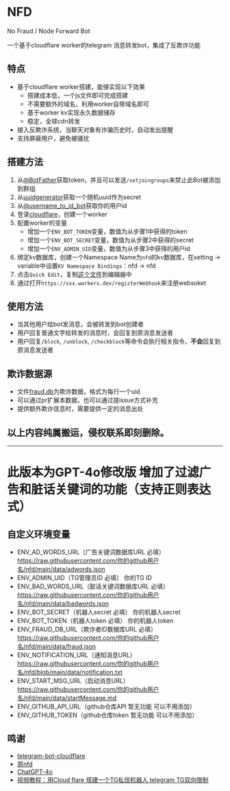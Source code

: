 # NFD
No Fraud / Node Forward Bot

一个基于cloudflare worker的telegram 消息转发bot，集成了反欺诈功能

## 特点
- 基于cloudflare worker搭建，能够实现以下效果
    - 搭建成本低，一个js文件即可完成搭建
    - 不需要额外的域名，利用worker自带域名即可
    - 基于worker kv实现永久数据储存
    - 稳定，全球cdn转发
- 接入反欺诈系统，当聊天对象有诈骗历史时，自动发出提醒
- 支持屏蔽用户，避免被骚扰

## 搭建方法
1. 从[@BotFather](https://t.me/BotFather)获取token，并且可以发送`/setjoingroups`来禁止此Bot被添加到群组
2. 从[uuidgenerator](https://www.uuidgenerator.net/)获取一个随机uuid作为secret
3. 从[@username_to_id_bot](https://t.me/username_to_id_bot)获取你的用户id
4. 登录[cloudflare](https://workers.cloudflare.com/)，创建一个worker
5. 配置worker的变量
    - 增加一个`ENV_BOT_TOKEN`变量，数值为从步骤1中获得的token
    - 增加一个`ENV_BOT_SECRET`变量，数值为从步骤2中获得的secret
    - 增加一个`ENV_ADMIN_UID`变量，数值为从步骤3中获得的用户id
6. 绑定kv数据库，创建一个Namespace Name为`nfd`的kv数据库，在setting -> variable中设置`KV Namespace Bindings`：nfd -> nfd
7. 点击`Quick Edit`，复制[这个文件](./worker.js)到编辑器中
8. 通过打开`https://xxx.workers.dev/registerWebhook`来注册websoket

## 使用方法
- 当其他用户给bot发消息，会被转发到bot创建者
- 用户回复普通文字给转发的消息时，会回复到原消息发送者
- 用户回复`/block`, `/unblock`, `/checkblock`等命令会执行相关指令，**不会**回复到原消息发送者

## 欺诈数据源
- 文件[fraud.db](./fraud.db)为欺诈数据，格式为每行一个uid
- 可以通过pr扩展本数据，也可以通过提issue方式补充
- 提供额外欺诈信息时，需要提供一定的消息出处

## 以上内容纯属搬运，侵权联系即刻删除。

---
# 此版本为GPT-4o修改版 增加了过滤广告和脏话关键词的功能（支持正则表达式）
## 自定义环境变量
- ENV_AD_WORDS_URL（广告关键词数据库URL 必填）	https://raw.githubusercontent.com/你的github用户名/nfd/main/data/adwords.json
- ENV_ADMIN_UID（TG管理员ID 必填） 你的TG ID
- ENV_BAD_WORDS_URL（脏话关键词数据库URL 必填）	https://raw.githubusercontent.com/你的github用户名/nfd/main/data/badwords.json
- ENV_BOT_SECRET（机器人secret 必填）	你的机器人secret
- ENV_BOT_TOKEN（机器人token 必填）	你的机器人token
- ENV_FRAUD_DB_URL（欺诈者ID数据库URL 必填）	https://raw.githubusercontent.com/你的github用户名/nfd/main/data/fraud.json
- ENV_NOTIFICATION_URL（通知消息URL）	https://raw.githubusercontent.com/你的github用户名/nfd/blob/main/data/notification.txt
- ENV_START_MSG_URL（启动消息URL）	https://raw.githubusercontent.com/你的github用户名/nfd/main/data/startMessage.md
- ENV_GITHUB_API_URL（github仓库API 暂无功能 可以不用添加）	
- ENV_GITHUB_TOKEN（github仓库token 暂无功能 可以不用添加）	

## 鸣谢
- [telegram-bot-cloudflare](https://github.com/cvzi/telegram-bot-cloudflare "疑似一代源码")
- [原nfd](https://github.com/LloydAsp/nfd "基于此源码利用GPT-4o改进")
- [ChatGPT-4o](https://chatgpt.com/ "辅助改进源码")
- [视频教程：用Cloud flare 搭建一个TG私信机器人 telegram TG双向限制](https://www.youtube.com/watch?v=DBQqj9UwS1M&t=61s "基于源nfd搭建的视频教程")

